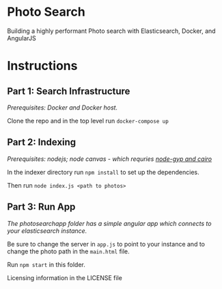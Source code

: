 # Photo Search
Building a highly performant Photo search with Elasticsearch, Docker, and AngularJS

# Instructions

## Part 1: Search Infrastructure

_Prerequisites: Docker and Docker host._

Clone the repo and in the top level run `docker-compose up`

## Part 2: Indexing

_Prerequisites: nodejs; node canvas - which requries [node-gyp and cairo](https://github.com/Automattic/node-canvas#installation)_

In the indexer directory run `npm install` to set up the dependencies.

Then run `node index.js <path to photos>`

## Part 3: Run App 

_The photosearchapp folder has a simple angular app which connects to your elasticsearch instance._

Be sure to change the server in `app.js` to point to your instance and to change the photo path in the `main.html` file. 

Run `npm start` in this folder. 

Licensing information in the LICENSE file
